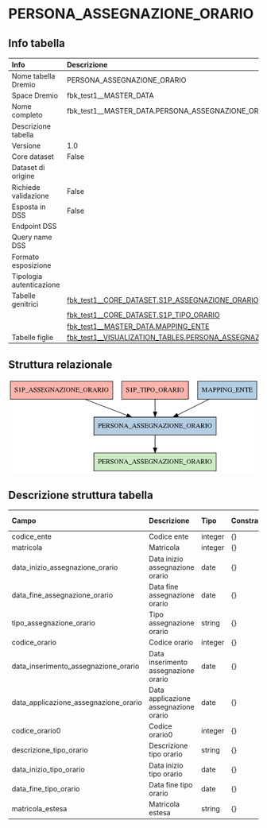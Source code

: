 # PERSONA_ASSEGNAZIONE_ORARIO

## Info tabella

| Info                     | Descrizione                                                                                                                             |
|:-------------------------|:----------------------------------------------------------------------------------------------------------------------------------------|
| Nome tabella Dremio      | PERSONA_ASSEGNAZIONE_ORARIO                                                                                                             |
| Space Dremio             | fbk_test1__MASTER_DATA                                                                                                                  |
| Nome completo            | fbk_test1__MASTER_DATA.PERSONA_ASSEGNAZIONE_ORARIO                                                                                      |
| Descrizione tabella      |                                                                                                                                         |
| Versione                 | 1.0                                                                                                                                     |
| Core dataset             | False                                                                                                                                   |
| Dataset di origine       |                                                                                                                                         |
| Richiede validazione     | False                                                                                                                                   |
| Esposta in DSS           | False                                                                                                                                   |
| Endpoint DSS             |                                                                                                                                         |
| Query name DSS           |                                                                                                                                         |
| Formato esposizione      |                                                                                                                                         |
| Tipologia autenticazione |                                                                                                                                         |
| Tabelle genitrici        | [fbk_test1__CORE_DATASET.S1P_ASSEGNAZIONE_ORARIO](/fbk_test1__CORE_DATASET/S1P_ASSEGNAZIONE_ORARIO/markdown.md)                         |
|                          | [fbk_test1__CORE_DATASET.S1P_TIPO_ORARIO](/fbk_test1__CORE_DATASET/S1P_TIPO_ORARIO/markdown.md)                                         |
|                          | [fbk_test1__MASTER_DATA.MAPPING_ENTE](/fbk_test1__MASTER_DATA/MAPPING_ENTE/markdown.md)                                                 |
| Tabelle figlie           | [fbk_test1__VISUALIZATION_TABLES.PERSONA_ASSEGNAZIONE_ORARIO](/fbk_test1__VISUALIZATION_TABLES/PERSONA_ASSEGNAZIONE_ORARIO/markdown.md) |

## Struttura relazionale

![PERSONA_ASSEGNAZIONE_ORARIO](./graph_png.png)

## Descrizione struttura tabella

| Campo                                 | Descrizione                           | Tipo    | Constraints   | Linked data   | errors   |
|:--------------------------------------|:--------------------------------------|:--------|:--------------|:--------------|:---------|
| codice_ente                           | Codice ente                           | integer | {}            |               | {}       |
| matricola                             | Matricola                             | integer | {}            |               | {}       |
| data_inizio_assegnazione_orario       | Data inizio assegnazione orario       | date    | {}            |               | {}       |
| data_fine_assegnazione_orario         | Data fine assegnazione orario         | date    | {}            |               | {}       |
| tipo_assegnazione_orario              | Tipo assegnazione orario              | string  | {}            |               | {}       |
| codice_orario                         | Codice orario                         | integer | {}            |               | {}       |
| data_inserimento_assegnazione_orario  | Data inserimento assegnazione orario  | date    | {}            |               | {}       |
| data_applicazione_assegnazione_orario | Data applicazione assegnazione orario | date    | {}            |               | {}       |
| codice_orario0                        | Codice orario0                        | integer | {}            |               | {}       |
| descrizione_tipo_orario               | Descrizione tipo orario               | string  | {}            |               | {}       |
| data_inizio_tipo_orario               | Data inizio tipo orario               | date    | {}            |               | {}       |
| data_fine_tipo_orario                 | Data fine tipo orario                 | date    | {}            |               | {}       |
| matricola_estesa                      | Matricola estesa                      | string  | {}            |               | {}       |
